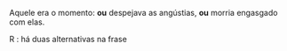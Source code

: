 Aquele era o momento: **ou** despejava as angústias, **ou** morria engasgado com elas.

R : há duas alternativas na frase 